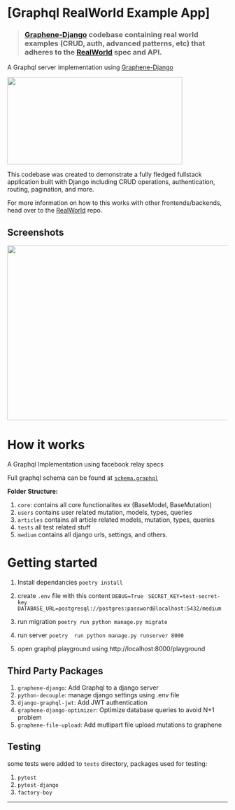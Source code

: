 
 
# [Graphql RealWorld Example App] 


> ### [Graphene-Django](https://docs.graphene-python.org/projects/django/en/latest/#graphene-django) codebase containing real world examples (CRUD, auth, advanced patterns, etc) that adheres to the [RealWorld](https://github.com/gothinkster/realworld) spec and API.

A Graphql server implementation using [Graphene-Django](https://docs.graphene-python.org/projects/django/en/latest/#graphene-django)

<img src="https://raw.githubusercontent.com/ramzitannous/medium-graphql-backend/master/logo.png" height="200" width="400"/>

This codebase was created to demonstrate a fully fledged fullstack application built with Django including CRUD operations, authentication, routing, pagination, and more.

For more information on how to this works with other frontends/backends, head over to the [RealWorld](https://github.com/gothinkster/realworld) repo.
## Screenshots

<img src="https://raw.githubusercontent.com/ramzitannous/medium-graphql-backend/master/playground.png" width="800" height="400"/>

# How it works
A Graphql Implementation using facebook relay specs

Full graphql schema can be found at [`schema.graphql`](https://github.com/ramzitannous/medium-graphql-backend/blob/master/schema.graphql)

**Folder Structure:**
1) `core`: contains all core functionalites ex (BaseModel, BaseMutation)
2) `users` contains user related mutation, models, types, queries
3) `articles` contains all article related models, mutation, types, queries
4) `tests` all test related stuff
5) `medium` contains all django urls, settings, and others.

# Getting started

1) Install dependancies
`poetry install`

2) create `.env` file with this content
`DEBUG=True ` 
`SECRET_KEY=test-secret-key`
 `DATABASE_URL=postgresql://postgres:password@localhost:5432/medium`
 3) run migration
 `poetry run python manage.py migrate`
4) run server
`poetry  run python manage.py runserver 8000`
5) open graphql playground using http://localhost:8000/playground

## Third Party Packages
1) `graphene-django`: Add Graphql to a django server
2) `python-decouple`: manage django settings using .env file
3) `django-graphql-jwt`: Add JWT authentication
4) `graphene-django-optimizer`: Optimize database queries to avoid N+1 problem
5) `graphene-file-upload`: Add mutlipart file upload mutations to graphene

## Testing
some tests were added to `tests` directory, packages used for testing:
1) `pytest`
2) `pytest-django`
3) `factory-boy`
****
